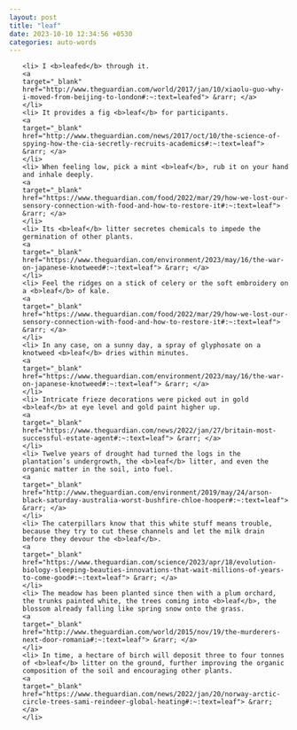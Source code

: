 ```yaml
---
layout: post
title: "leaf"
date: 2023-10-10 12:34:56 +0530
categories: auto-words
---
```

<ol>

    <li> I <b>leafed</b> through it.
    <a 
    target="_blank" 
    href="http://www.theguardian.com/world/2017/jan/10/xiaolu-guo-why-i-moved-from-beijing-to-london#:~:text=leafed"> &rarr; </a>
    </li>
    <li> It provides a fig <b>leaf</b> for participants.
    <a 
    target="_blank" 
    href="http://www.theguardian.com/news/2017/oct/10/the-science-of-spying-how-the-cia-secretly-recruits-academics#:~:text=leaf"> &rarr; </a>
    </li>
    <li> When feeling low, pick a mint <b>leaf</b>, rub it on your hand and inhale deeply.
    <a 
    target="_blank" 
    href="https://www.theguardian.com/food/2022/mar/29/how-we-lost-our-sensory-connection-with-food-and-how-to-restore-it#:~:text=leaf"> &rarr; </a>
    </li>
    <li> Its <b>leaf</b> litter secretes chemicals to impede the germination of other plants.
    <a 
    target="_blank" 
    href="https://www.theguardian.com/environment/2023/may/16/the-war-on-japanese-knotweed#:~:text=leaf"> &rarr; </a>
    </li>
    <li> Feel the ridges on a stick of celery or the soft embroidery on a <b>leaf</b> of kale.
    <a 
    target="_blank" 
    href="https://www.theguardian.com/food/2022/mar/29/how-we-lost-our-sensory-connection-with-food-and-how-to-restore-it#:~:text=leaf"> &rarr; </a>
    </li>
    <li> In any case, on a sunny day, a spray of glyphosate on a knotweed <b>leaf</b> dries within minutes.
    <a 
    target="_blank" 
    href="https://www.theguardian.com/environment/2023/may/16/the-war-on-japanese-knotweed#:~:text=leaf"> &rarr; </a>
    </li>
    <li> Intricate frieze decorations were picked out in gold <b>leaf</b> at eye level and gold paint higher up.
    <a 
    target="_blank" 
    href="https://www.theguardian.com/news/2022/jan/27/britain-most-successful-estate-agent#:~:text=leaf"> &rarr; </a>
    </li>
    <li> Twelve years of drought had turned the logs in the plantation’s undergrowth, the <b>leaf</b> litter, and even the organic matter in the soil, into fuel.
    <a 
    target="_blank" 
    href="http://www.theguardian.com/environment/2019/may/24/arson-black-saturday-australia-worst-bushfire-chloe-hooper#:~:text=leaf"> &rarr; </a>
    </li>
    <li> The caterpillars know that this white stuff means trouble, because they try to cut these channels and let the milk drain before they devour the <b>leaf</b>.
    <a 
    target="_blank" 
    href="https://www.theguardian.com/science/2023/apr/18/evolution-biology-sleeping-beauties-innovations-that-wait-millions-of-years-to-come-good#:~:text=leaf"> &rarr; </a>
    </li>
    <li> The meadow has been planted since then with a plum orchard, the trunks painted white, the trees coming into <b>leaf</b>, the blossom already falling like spring snow onto the grass.
    <a 
    target="_blank" 
    href="http://www.theguardian.com/world/2015/nov/19/the-murderers-next-door-romania#:~:text=leaf"> &rarr; </a>
    </li>
    <li> In time, a hectare of birch will deposit three to four tonnes of <b>leaf</b> litter on the ground, further improving the organic composition of the soil and encouraging other plants.
    <a 
    target="_blank" 
    href="https://www.theguardian.com/news/2022/jan/20/norway-arctic-circle-trees-sami-reindeer-global-heating#:~:text=leaf"> &rarr; </a>
    </li>